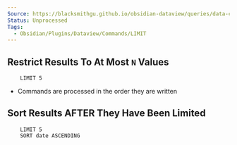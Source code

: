 ```yaml
---
Source: https://blacksmithgu.github.io/obsidian-dataview/queries/data-commands/#limit
Status: Unprocessed
Tags:
  - Obsidian/Plugins/Dataview/Commands/LIMIT
---
```


## **Restrict Results To At Most `N` Values**

```
	LIMIT 5
```

- Commands are processed in the order they are written

## **Sort Results AFTER They Have Been Limited**

```
	LIMIT 5
	SORT date ASCENDING
```
